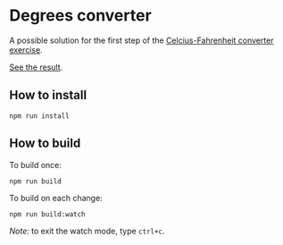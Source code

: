 # Degrees converter

A possible solution for the first step of the [Celcius-Fahrenheit converter exercise](https://powercoders-switzerland.github.io/2021-1-web-dev/02-typescript/slides.html#/exercise-1-celcius-fahrenheit-converter).

[See the result](https://powercoders-switzerland.github.io/2021-1-web-dev/02-typescript/solutions/01-degrees-converter/).

## How to install

```
npm run install
```

## How to build

To build once:

```
npm run build
```

To build on each change:

```
npm run build:watch
```

_Note:_ to exit the watch mode, type `ctrl+c`.
